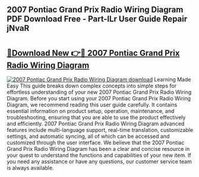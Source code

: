 ## 2007 Pontiac Grand Prix Radio Wiring Diagram PDF Download Free - Part-lLr User Guide Repair jNvaR

# <h2><a href="http://dfjirkt.blite.top/?on=2007+Pontiac+Grand+Prix+Radio+Wiring+Diagram">🔗Download New 👉🔴 2007 Pontiac Grand Prix Radio Wiring Diagram</a></h2>

[![2007 Pontiac Grand Prix Radio Wiring Diagram download](https://i.imgur.com/lujVjoI.png)](http://dfjirkt.blite.top/?on=2007+Pontiac+Grand+Prix+Radio+Wiring+Diagram)
Learning Made Easy This guide breaks down complex concepts into simple steps for effortless understanding of your new 2007 Pontiac Grand Prix Radio Wiring Diagram. Before you start using your 2007 Pontiac Grand Prix Radio Wiring Diagram, we recommend reading this user guide carefully. It contains essential information on product setup, operation, maintenance, and troubleshooting, ensuring that you are able to use the product effectively and efficiently. 2007 Pontiac Grand Prix Radio Wiring Diagram advanced features include multi-language support, real-time translation, customizable settings, and automatic syncing, all of which can be accessed and customized through the user interface. We believe that the 2007 Pontiac Grand Prix Radio Wiring Diagram has been a clear and concise resource in your quest to understand the functions and capabilities of your new item. If you need any assistance or have any questions, our customer service team is always available.
